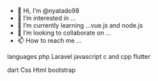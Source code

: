 - 👋 Hi, I’m @nyatado98
- 👀 I’m interested in ...
- 🌱 I’m currently learning ...vue.js and node.js
- 💞️ I’m looking to collaborate on ...
- 📫 How to reach me ...


languages
php
Laravel 
javascript
c and cpp
flutter

dart
Css
Html
bootstrap

<!---
nyatado98/nyatado98 is a ✨ special ✨ repository because its `README.md` (this file) appears on your GitHub profile.
You can click the Preview link to take a look at your changes.
--->
